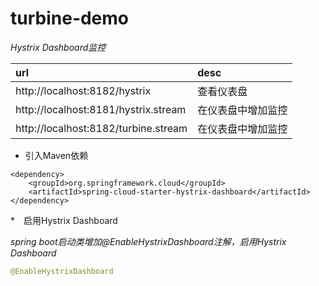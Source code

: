 # turbine-demo


_Hystrix Dashboard监控_  

|url|desc|  
|:---|:---|    
|http://localhost:8182/hystrix|查看仪表盘|
|http://localhost:8181/hystrix.stream|在仪表盘中增加监控|  
|http://localhost:8182/turbine.stream|在仪表盘中增加监控|  

* 引入Maven依赖  

``` maven
<dependency>
	<groupId>org.springframework.cloud</groupId>
	<artifactId>spring-cloud-starter-hystrix-dashboard</artifactId>
</dependency>
```  

*　启用Hystrix Dashboard  

_spring boot启动类增加@EnableHystrixDashboard注解，启用Hystrix Dashboard_  

``` java
@EnableHystrixDashboard
```
